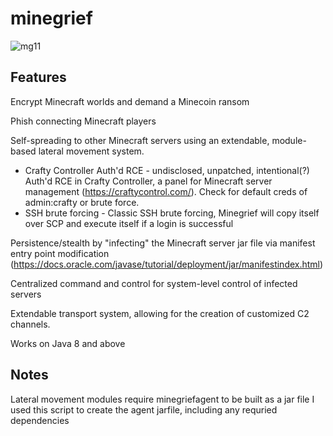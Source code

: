 # minegrief
![mg11](https://github.com/user-attachments/assets/c5f4c746-5033-481d-926a-9ce188834042)

## Features
Encrypt Minecraft worlds and demand a Minecoin ransom

Phish connecting Minecraft players

Self-spreading to other Minecraft servers using an extendable, module-based lateral movement system.
  - Crafty Controller Auth'd RCE - undisclosed, unpatched, intentional(?) Auth'd RCE in Crafty Controller, a panel for Minecraft server management (https://craftycontrol.com/). Check for default creds of admin:crafty or brute force.
  - SSH brute forcing - Classic SSH brute forcing, Minegrief will copy itself over SCP and execute itself if a login is successful

Persistence/stealth by "infecting" the Minecraft server jar file via manifest entry point modification (https://docs.oracle.com/javase/tutorial/deployment/jar/manifestindex.html)

Centralized command and control for system-level control of infected servers

Extendable transport system, allowing for the creation of customized C2 channels.

Works on Java 8 and above


## Notes
Lateral movement modules require minegriefagent to be built as a jar file
I used this script to create the agent jarfile, including any requried dependencies
```bash

```
